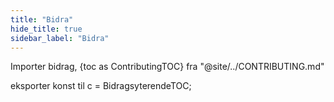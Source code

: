 ```yaml
---
title: "Bidra"
hide_title: true
sidebar_label: "Bidra"
---
```


Importer bidrag, {toc as ContributingTOC} fra "@site/../CONTRIBUTING.md"

<Contributing />

eksporter konst til c = BidragsyterendeTOC;
